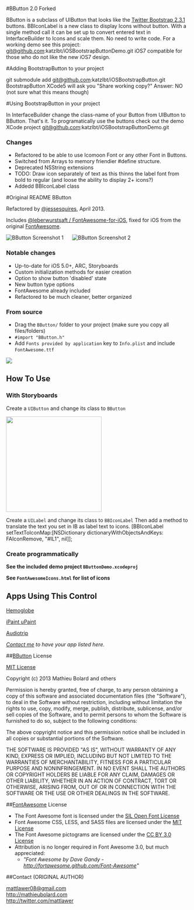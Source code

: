 #BButton 2.0 Forked

BButton is a subclass of UIButton that looks like the [Twitter Bootstrap 2.3.1](http://twitter.github.com/bootstrap) buttons.
BBIconLabel is a new class to display Icons without button. With a single method call it can be set up to convert entered text in InterfaceBuilder to Icons and scale them. No need to write code.
For a working demo see this project: git@github.com:katzlbt/iOSBootstrapButtonDemo.git
iOS7 compatible for those who do not like the new iOS7 design. 

#Adding BootstrapButton to your project

git submodule add git@github.com:katzlbt/iOSBootstrapButton.git BootstrapButton
XCode5 will ask you "Share working copy?" Answer: NO (not sure what this means though)

#Using BootstrapButton in your project

In InterfaceBuilder change the class-name of your Button from UIButton to BButton. That's it.
To programatically use the buttons check out the demo XCode project git@github.com:katzlbt/iOSBootstrapButtonDemo.git

### Changes
* Refactored to be able to use Icomoon Font or any other Font in Buttons.
* Switched from Arrays to memory friendier #define structure.
* Deprecated NSString extensions
* TODO: Draw icon separately of text as this thinns the label font from bold to regular (and loose the ability to display 2+ icons?)
* Addedd BBIconLabel class

#Original README BButton

Refactored by [@jessesquires](http://github.com/jessesquires), April 2013.

Includes [@leberwurstsaft / FontAwesome-for-iOS](https://github.com/leberwurstsaft/FontAwesome-for-iOS), fixed for iOS from the original [FontAwesome](http://fortawesome.github.com/Font-Awesome/).

![BButton Screenshot 1][img1] &nbsp;&nbsp;&nbsp;&nbsp; ![BButton Screenshot 2][img2]

### Notable changes

* Up-to-date for iOS 5.0+, ARC, Storyboards
* Custom initialization methods for easier creation
* Option to show button 'disabled' state
* New button type options
* FontAwesome already included
* Refactored to be much cleaner, better organized

### From source

* Drag the `BButton/` folder to your project (make sure you copy all files/folders)
* `#import "BButton.h"`
* Add `Fonts provided by application` key to `Info.plist` and include `FontAwesome.ttf`

<img src="http://imageshack.us/a/img339/9596/bbuttonfontawesomexcode.png">

## How To Use

### With Storyboards

Create a `UIButton` and change its class to `BButton`

<img width=261 src="http://img827.imageshack.us/img827/6596/ibbbutton.png"/>

Create a `UILabel` and change its class to `BBIconLabel` Then add a method to translate the text you set in IB as label text to icons.
[BBIconLabel setTextToIconMap:[NSDictionary dictionaryWithObjectsAndKeys: FAIconRemove, "#IL1", nil]];
 
### Create programmatically

**See the included demo project `BButtonDemo.xcodeproj`**

**See `FontAwesomeIcons.html` for list of icons**

## Apps Using This Control

[Hemoglobe](http://bit.ly/hemoglobeapp)

[iPaint uPaint](http://bit.ly/ipupappstr)

[Audiotrip](https://itunes.apple.com/us/app/audiotrip/id569634193?mt=8&ign-mpt=uo%3D4)

*[Contact me](mailto:me@mathieubolard.com) to have your app listed here.*

##[BButton](https://github.com/mattlawer/BButton) License

[MIT License](http://opensource.org/licenses/MIT)

Copyright (c) 2013 Mathieu Bolard and others

Permission is hereby granted, free of charge, to any person obtaining a copy
of this software and associated documentation files (the "Software"), to deal
in the Software without restriction, including without limitation the rights
to use, copy, modify, merge, publish, distribute, sublicense, and/or sell
copies of the Software, and to permit persons to whom the Software is
furnished to do so, subject to the following conditions:

The above copyright notice and this permission notice shall be included in
all copies or substantial portions of the Software.

THE SOFTWARE IS PROVIDED "AS IS", WITHOUT WARRANTY OF ANY KIND, EXPRESS OR
IMPLIED, INCLUDING BUT NOT LIMITED TO THE WARRANTIES OF MERCHANTABILITY,
FITNESS FOR A PARTICULAR PURPOSE AND NONINFRINGEMENT. IN NO EVENT SHALL THE
AUTHORS OR COPYRIGHT HOLDERS BE LIABLE FOR ANY CLAIM, DAMAGES OR OTHER
LIABILITY, WHETHER IN AN ACTION OF CONTRACT, TORT OR OTHERWISE, ARISING FROM,
OUT OF OR IN CONNECTION WITH THE SOFTWARE OR THE USE OR OTHER DEALINGS IN
THE SOFTWARE.

##[FontAwesome](https://github.com/FortAwesome/Font-Awesome) License

* The Font Awesome font is licensed under the [SIL Open Font License](http://scripts.sil.org/OFL)
* Font Awesome CSS, LESS, and SASS files are licensed under the [MIT License](http://opensource.org/licenses/mit-license.html)
* The Font Awesome pictograms are licensed under the [CC BY 3.0 License](http://creativecommons.org/licenses/by/3.0)
* Attribution is no longer required in Font Awesome 3.0, but much appreciated:
	* *"Font Awesome by Dave Gandy - http://fortawesome.github.com/Font-Awesome"*

[img1]:https://raw.github.com/mattlawer/BButton/master/Screenshots/screenshot-1.png
[img2]:https://raw.github.com/mattlawer/BButton/master/Screenshots/screenshot-2.png

##Contact (ORIGINAL AUTHOR)

mattlawer08@gmail.com<br />
http://mathieubolard.com<br />
http://twitter.com/mattlawer